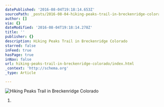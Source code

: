 ```yaml
---
datePublished: '2016-08-04T19:18:14.653Z'
sourcePath: _posts/2016-08-04-hiking-peaks-trail-in-breckenridge-colorado.md
author: []
via: {}
dateModified: '2016-08-04T19:18:14.278Z'
title: ''
publisher: {}
description: Hiking Peaks Trail in Breckenridge Colorado
starred: false
inFeed: true
hasPage: true
inNav: false
url: hiking-peaks-trail-in-breckenridge-colorado/index.html
_context: 'http://schema.org'
_type: Article

---
```

![Hiking Peaks Trail in Breckenridge Colorado](https://the-grid-user-content.s3-us-west-2.amazonaws.com/12d2032d-b729-4886-9cc1-9d27c57b92ed.jpg)

1.